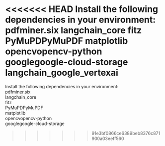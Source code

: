 <<<<<<< HEAD
Install the following dependencies in your environment:
pdfminer.six
langchain_core
fitz
PyMuPDPyMuPDF
matplotlib
opencvopencv-python
googlegoogle-cloud-storage
langchain_google_vertexai  
=======
Install the following dependencies in your environment:  
pdfminer.six  
langchain_core  
fitz  
PyMuPDPyMuPDF  
matplotlib  
opencvopencv-python  
googlegoogle-cloud-storage  
>>>>>>> 91e3bf0866ce6389beb8376c871900a03eeff560
